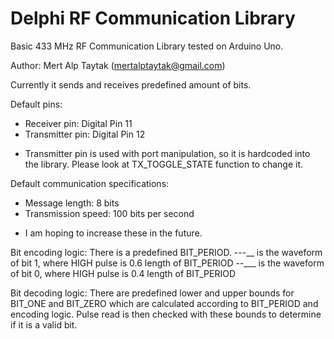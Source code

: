 # Delphi RF Communication Library

Basic 433 MHz RF Communication Library tested on Arduino Uno.

  Author: Mert Alp Taytak (mertalptaytak@gmail.com)
    
Currently it sends and receives predefined amount of bits.

Default pins:
  - Receiver pin:    Digital Pin 11
  - Transmitter pin: Digital Pin 12
* Transmitter pin is used with port manipulation, so it is hardcoded
into the library. Please look at TX_TOGGLE_STATE function to change it.

Default communication specifications:
  - Message length: 8 bits
  - Transmission speed: 100 bits per second
* I am hoping to increase these in the future.

Bit encoding logic:
    There is a predefined BIT_PERIOD.
---__ is the waveform of bit 1, where HIGH pulse is 0.6 length of BIT_PERIOD
--___ is the waveform of bit 0, where HIGH pulse is 0.4 length of BIT_PERIOD

Bit decoding logic:
    There are predefined lower and upper bounds for BIT_ONE and BIT_ZERO
which are calculated according to BIT_PERIOD and encoding logic.
    Pulse read is then checked with these bounds to determine if it is a
valid bit.
